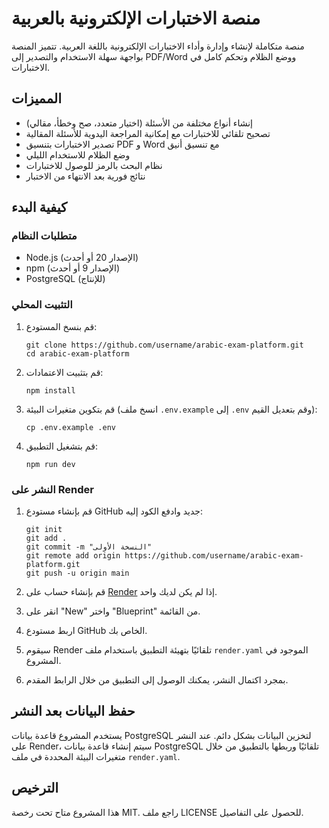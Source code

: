 # منصة الاختبارات الإلكترونية بالعربية

منصة متكاملة لإنشاء وإدارة وأداء الاختبارات الإلكترونية باللغة العربية. تتميز المنصة بواجهة سهلة الاستخدام والتصدير إلى PDF/Word ووضع الظلام وتحكم كامل في الاختبارات.

## المميزات

- إنشاء أنواع مختلفة من الأسئلة (اختيار متعدد، صح وخطأ، مقالي)
- تصحيح تلقائي للاختبارات مع إمكانية المراجعة اليدوية للأسئلة المقالية
- تصدير الاختبارات بتنسيق PDF و Word مع تنسيق أنيق
- وضع الظلام للاستخدام الليلي
- نظام البحث بالرمز للوصول للاختبارات
- نتائج فورية بعد الانتهاء من الاختبار

## كيفية البدء

### متطلبات النظام

- Node.js (الإصدار 20 أو أحدث)
- npm (الإصدار 9 أو أحدث)
- PostgreSQL (للإنتاج)

### التثبيت المحلي

1. قم بنسخ المستودع:
   ```
   git clone https://github.com/username/arabic-exam-platform.git
   cd arabic-exam-platform
   ```

2. قم بتثبيت الاعتمادات:
   ```
   npm install
   ```

3. قم بتكوين متغيرات البيئة (انسخ ملف `.env.example` إلى `.env` وقم بتعديل القيم):
   ```
   cp .env.example .env
   ```

4. قم بتشغيل التطبيق:
   ```
   npm run dev
   ```

### النشر على Render

1. قم بإنشاء مستودع GitHub جديد وادفع الكود إليه:
   ```
   git init
   git add .
   git commit -m "النسخة الأولى"
   git remote add origin https://github.com/username/arabic-exam-platform.git
   git push -u origin main
   ```

2. قم بإنشاء حساب على [Render](https://render.com/) إذا لم يكن لديك واحد.

3. انقر على "New" واختر "Blueprint" من القائمة.

4. اربط مستودع GitHub الخاص بك.

5. سيقوم Render تلقائيًا بتهيئة التطبيق باستخدام ملف `render.yaml` الموجود في المشروع.

6. بمجرد اكتمال النشر، يمكنك الوصول إلى التطبيق من خلال الرابط المقدم.

## حفظ البيانات بعد النشر

يستخدم المشروع قاعدة بيانات PostgreSQL لتخزين البيانات بشكل دائم. عند النشر على Render، سيتم إنشاء قاعدة بيانات PostgreSQL تلقائيًا وربطها بالتطبيق من خلال متغيرات البيئة المحددة في ملف `render.yaml`.

## الترخيص

هذا المشروع متاح تحت رخصة MIT. راجع ملف LICENSE للحصول على التفاصيل.